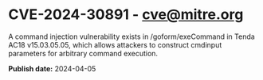 # CVE-2024-30891 - cve@mitre.org

A command injection vulnerability exists in /goform/exeCommand in Tenda AC18 v15.03.05.05, which allows attackers to construct cmdinput parameters for arbitrary command execution.

**Publish date:** 2024-04-05
